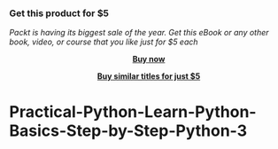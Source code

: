 
### Get this product for $5

<i>Packt is having its biggest sale of the year. Get this eBook or any other book, video, or course that you like just for $5 each</i>


<b><p align='center'>[Buy now](https://packt.link/9781803246680)</p></b>


<b><p align='center'>[Buy similar titles for just $5](https://subscription.packtpub.com/search)</p></b>


# Practical-Python-Learn-Python-Basics-Step-by-Step-Python-3